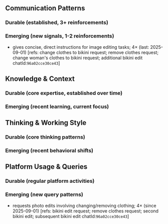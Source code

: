 ## Communication Patterns
### Durable (established, 3+ reinforcements)

### Emerging (new signals, 1-2 reinforcements)
- gives concise, direct instructions for image editing tasks; 4× (last: 2025-09-01) [refs: change clothes to bikini request; remove clothes request; change woman's clothes to bikini request; additional bikini edit chatId:`96a02cce30ce43`]

## Knowledge & Context
### Durable (core expertise, established over time)

### Emerging (recent learning, current focus)

## Thinking & Working Style
### Durable (core thinking patterns)

### Emerging (recent behavioral shifts)

## Platform Usage & Queries
### Durable (regular platform activities)

### Emerging (new query patterns)
- requests photo edits involving changing/removing clothing; 4× (since 2025-09-01) [refs: bikini edit request; remove clothes request; second bikini edit; subsequent bikini edit chatId:`96a02cce30ce43`]
